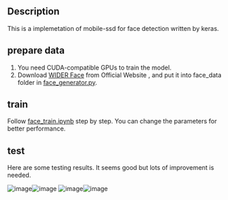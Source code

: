 ## Description
This is a implemetation of mobile-ssd for face detection written by keras.

## prepare data
1. You need CUDA-compatible GPUs to train the model.
2. Download [WIDER Face](http://mmlab.ie.cuhk.edu.hk/projects/WIDERFace/) from Official Website , and put it into face_data folder in [face_generator.py](https://github.com/bruceyang2012/face-detection-with-mobilenet-ssd/raw/master/face_generator.py).

## train
Follow [face_train.ipynb](https://github.com/bruceyang2012/face-detection-with-mobilenet-ssd/raw/master/face_train.py) step by step. You can change the parameters for better performance.

## test
Here are some testing results. It seems good but lots of improvement is needed.

![image](https://github.com/bruceyang2012/face-detection-with-mobilenet-ssd/raw/master/output_test/0_Parade_marchingband_1_746.jpg)![image](https://github.com/bruceyang2012/face-detection-with-mobilenet-ssd/raw/master/output_test/10_People_Marching_People_Marching_10_People_Marching_People_Marching_10_848.jpg)
![image](https://github.com/bruceyang2012/face-detection-with-mobilenet-ssd/raw/master/output_test/12_Group_Group_12_Group_Group_12_28.jpg)![image](https://github.com/bruceyang2012/face-detection-with-mobilenet-ssd/raw/master/output_test/20_Family_Group_Family_Group_20_493.jpg)

